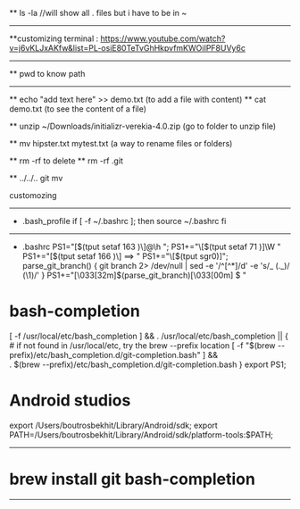 \*\* ls -la //will show all . files but i have to be in ~

---

\*\*customizing terminal :
https://www.youtube.com/watch?v=j6vKLJxAKfw&list=PL-osiE80TeTvGhHkpvfmKWOiIPF8UVy6c

---

\*\* pwd to know path

---

\*\* echo "add text here" >> demo.txt (to add a file with content)
\*\* cat demo.txt (to see the content of a file)

\*\* unzip ~/Downloads/initializr-verekia-4.0.zip (go to folder to unzip file)

\*\* mv hipster.txt mytest.txt (a way to rename files or folders)

\*\* rm -rf to delete
\*\* rm -rf .git

\*\* ../../..
git mv <oldname> <newname>

<!-- https://www.youtube.com/watch?v=LXgXV7YmSiU -->  customozing
<!-- https://www.youtube.com/watch?v=vDOVEDl2z84&list=PL-osiE80TeTvGhHkpvfmKWOiIPF8UVy6c&index=8 -->

---

- .bash_profile
  if [ -f ~/.bashrc ]; then
  source ~/.bashrc
  fi

---

- .bashrc
  PS1="\[$(tput setaf 163 )\]@\h ";
PS1+="\[$(tput setaf 71 )\]\W "
  PS1+="\[$(tput setaf 166 )\] ==> "
PS1+="\[$(tput sgr0)\]";
  parse_git_branch() {
  git branch 2> /dev/null | sed -e '/^[^*]/d' -e 's/_ \(._\)/ (\1)/'
  }
  PS1+="\[\033[32m\]\$(parse_git_branch)\[\033[00m\] \$ "

# bash-completion

[ -f /usr/local/etc/bash_completion ] && . /usr/local/etc/bash_completion || { # if not found in /usr/local/etc, try the brew --prefix location
[ -f "$(brew --prefix)/etc/bash_completion.d/git-completion.bash" ] && \
 . \$(brew --prefix)/etc/bash_completion.d/git-completion.bash
}
export PS1;

# Android studios

export /Users/boutrosbekhit/Library/Android/sdk;
export PATH=/Users/boutrosbekhit/Library/Android/sdk/platform-tools:\$PATH;

---

# brew install git bash-completion

---

<!-- https://code.visualstudio.com/docs/editor/intellisense -->
